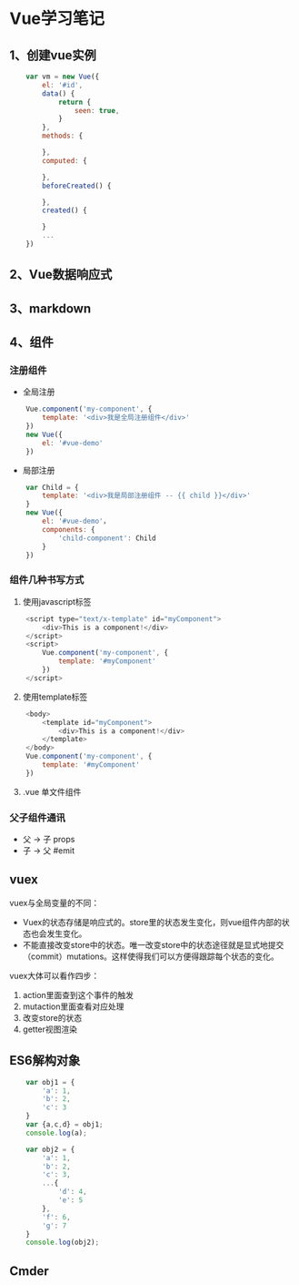 # Vue学习笔记

## 1、创建vue实例
```javascript
    var vm = new Vue({
        el: '#id',
        data() {
            return {
                seen: true,
            }
        },
        methods: {

        },
        computed: {

        },
        beforeCreated() {

        },
        created() {

        }
        ...
    })
```

## 2、Vue数据响应式

## 3、markdown

## 4、组件
### 注册组件
- 全局注册  
```javascript
    Vue.component('my-component', {
        template: '<div>我是全局注册组件</div>'
    })
    new Vue({
        el: '#vue-demo'
    })
```
- 局部注册
```javascript
    var Child = {
        template: '<div>我是局部注册组件 -- {{ child }}</div>'
    }
    new Vue({
        el: '#vue-demo'，
        components: {
            'child-component': Child
        }
    })
```

### 组件几种书写方式
1. 使用javascript标签
```javascript
    <script type="text/x-template" id="myComponent">
        <div>This is a component!</div>
    </script>
    <script>
        Vue.component('my-component', {
            template: '#myComponent'
        })
    </script>
```
2. 使用template标签
```javascript
    <body>
        <template id="myComponent">
            <div>This is a component!</div>
        </template>
    </body>
    Vue.component('my-component', {
        template: '#myComponent'
    })
```
3. .vue 单文件组件


### 父子组件通讯
- 父 -> 子 props
- 子 -> 父 #emit

## vuex

vuex与全局变量的不同：
- Vuex的状态存储是响应式的。store里的状态发生变化，则vue组件内部的状态也会发生变化。 
- 不能直接改变store中的状态。唯一改变store中的状态途径就是显式地提交（commit）mutations。这样使得我们可以方便得跟踪每个状态的变化。

vuex大体可以看作四步：
1. action里面查到这个事件的触发
2. mutaction里面查看对应处理
3. 改变store的状态
4. getter视图渲染


## ES6解构对象
```javascript
    var obj1 = {
        'a': 1,
        'b': 2,
        'c': 3
    }
    var {a,c,d} = obj1;
    console.log(a);

    var obj2 = {
        'a': 1,
        'b': 2,
        'c': 3,
        ...{
            'd': 4,
            'e': 5
        },
        'f': 6,
        'g': 7
    }
    console.log(obj2);
```

## Cmder
